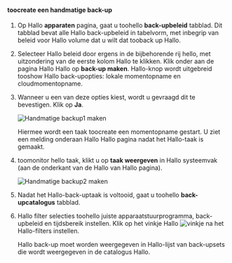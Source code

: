 <!--author=SharS last changed: 9/17/15-->

#### <a name="toocreate-a-manual-backup"></a>toocreate een handmatige back-up
1. Op Hallo **apparaten** pagina, gaat u toohello **back-upbeleid** tabblad. Dit tabblad bevat alle Hallo back-upbeleid in tabelvorm, met inbegrip van beleid voor Hallo volume dat u wilt dat tooback up Hallo.
2. Selecteer Hallo beleid door ergens in de bijbehorende rij hello, met uitzondering van de eerste kolom Hallo te klikken. Klik onder aan de pagina Hallo Hallo op **back-up maken**. Hallo-knop wordt uitgebreid tooshow Hallo back-upopties: lokale momentopname en cloudmomentopname. 
3. Wanneer u een van deze opties kiest, wordt u gevraagd dit te bevestigen. Klik op **Ja**. 
   
    ![Handmatige backup1 maken](./media/storsimple-create-manual-backup-gov/HCS_CreateManualBackup1-gov-include.png)
   
    Hiermee wordt een taak toocreate een momentopname gestart. U ziet een melding onderaan Hallo Hallo pagina nadat het Hallo-taak is gemaakt.
4. toomonitor hello taak, klikt u op **taak weergeven** in Hallo systeemvak (aan de onderkant van de Hallo van Hallo pagina). 
   
    ![Handmatige backup2 maken](./media/storsimple-create-manual-backup-gov/HCS_CreateManualBackup2-gov-include.png)
5. Nadat het Hallo-back-uptaak is voltooid, gaat u toohello **back-upcatalogus** tabblad.
6. Hallo filter selecties toohello juiste apparaatstuurprogramma, back-upbeleid en tijdsbereik instellen. Klik op het vinkje Hallo ![vinkje](./media/storsimple-create-manual-backup/HCS_CheckIcon-include.png) na het Hallo-filters instellen.
   
   Hallo back-up moet worden weergegeven in Hallo-lijst van back-upsets die wordt weergegeven in de catalogus Hallo.

